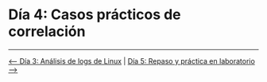 # Día 4: Casos prácticos de correlación

---

[⟵ Día 3: Análisis de logs de Linux](./03-Logs_Linux.md) | [Día 5: Repaso y práctica en laboratorio ⟶](./05-Lab_Practico.md)
